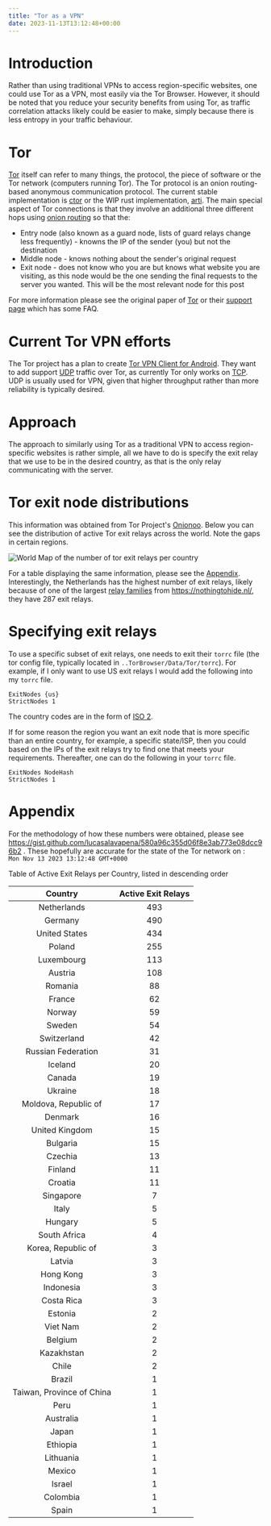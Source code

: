 ```yaml
---
title: "Tor as a VPN"
date: 2023-11-13T13:12:48+00:00
---
```



# Introduction

Rather than using traditional VPNs to access region-specific websites, one could use Tor as a VPN, most easily via the Tor Browser. However, it should be noted that you reduce your security benefits from using Tor, as traffic correlation attacks likely could be easier to make, simply because there is less entropy in your traffic behaviour. 


# Tor 

[Tor](https://www.torproject.org/) itself can refer to many things, the protocol, the piece of software or the Tor network (computers running Tor). The Tor protocol is an onion routing-based anonymous communication protocol. The current stable implementation is [ctor](https://gitlab.torproject.org/tpo/core/tor) or the WIP rust implementation, [arti](https://gitlab.torproject.org/tpo/core/arti). The main special aspect of Tor connections is that they involve an additional three different hops using [onion routing](https://en.wikipedia.org/wiki/Onion_routing) so that the:

- Entry node (also known as a guard node, lists of guard relays change less frequently) - knowns the IP of the sender (you) but not the destination
- Middle node - knows nothing about the sender's original request
- Exit node - does not know who you are but knows what website you are visiting, as this node would be the one sending the final requests to the server you wanted. This will be the most relevant node for this post

For more information please see the original paper of [Tor](https://svn-archive.torproject.org/svn/projects/design-paper/tor-design.pdf) or their [support page](https://support.torproject.org/) which has some FAQ.




# Current Tor VPN efforts

The Tor project has a plan to create [Tor VPN Client for Android](https://gitlab.torproject.org/tpo/team/-/wikis/Sponsor%20101). They want to add support [UDP](https://en.wikipedia.org/wiki/User_Datagram_Protocol) traffic over Tor, as currently Tor only works on [TCP](https://en.wikipedia.org/wiki/Transmission_Control_Protocol). UDP is usually used for VPN, given that higher throughput rather than more reliability is typically desired.


# Approach

The approach to similarly using Tor as a traditional VPN to access region-specific websites is rather simple, all we have to do is specify the exit relay that we use to be in the desired country, as that is the only relay communicating with the server.


# Tor exit node distributions

This information was obtained from Tor Project's [Onionoo](https://metrics.torproject.org/onionoo.html). Below you can see the distribution of active Tor exit relays across the world. Note the gaps in certain regions.


![World Map of the number of tor exit relays per country](/images/posts/tor-as-a-vpn/exit_relays_1699881168.svg)

For a table displaying the same information, please see the [Appendix](#appendix). Interestingly, the Netherlands has the highest number of exit relays, likely because of one of the largest [relay families](https://metrics.torproject.org/rs.html#search/family:FD3419724819084AABD85033CBF7005D3C1905BC) from https://nothingtohide.nl/, they have 287 exit relays.



# Specifying exit relays

To use a specific subset of exit relays, one needs to exit their `torrc` file (the tor config file, typically located in `..TorBrowser/Data/Tor/torrc`). For example, if I only want to use US exit relays I would add the following into my `torrc` file. 

```
ExitNodes {us}
StrictNodes 1
```
The country codes are in the form of [ISO 2](https://en.wikipedia.org/wiki/ISO_3166-1_alpha-2). 

If for some reason the region you want an exit node that is more specific than an entire country, for example, a specific state/ISP, then you could based on the IPs of the exit relays try to find one that meets your requirements. Thereafter, one can do the following in your `torrc` file.

```
ExitNodes NodeHash
StrictNodes 1
```


# Appendix 


For the methodology of how these numbers were obtained, please see https://gist.github.com/lucasalavapena/580a96c355d06f8e3ab773e08dcc96b2 . These hopefully are accurate for the state of the Tor network on :  
`Mon Nov 13 2023 13:12:48 GMT+0000`

Table of Active Exit Relays per Country, listed in descending order

| Country      | Active Exit Relays |
|  :----:      |    :----:   |
| Netherlands      | 493       | 
| Germany      | 490       | 
| United States      | 434       | 
| Poland      | 255       | 
| Luxembourg      | 113       | 
| Austria      | 108       | 
| Romania      | 88       | 
| France      | 62       | 
| Norway      | 59       | 
| Sweden      | 54       | 
| Switzerland      | 42       | 
| Russian Federation      | 31       | 
| Iceland      | 20       | 
| Canada      | 19       | 
| Ukraine      | 18       | 
| Moldova, Republic of      | 17       | 
| Denmark      | 16       | 
| United Kingdom      | 15       | 
| Bulgaria      | 15       | 
| Czechia      | 13       | 
| Finland      | 11       | 
| Croatia      | 11       | 
| Singapore      | 7       | 
| Italy      | 5       | 
| Hungary      | 5       | 
| South Africa      | 4       | 
| Korea, Republic of      | 3       | 
| Latvia      | 3       | 
| Hong Kong      | 3       | 
| Indonesia      | 3       | 
| Costa Rica      | 3       | 
| Estonia      | 2       | 
| Viet Nam      | 2       | 
| Belgium      | 2       | 
| Kazakhstan      | 2       | 
| Chile      | 2       | 
| Brazil      | 1       | 
| Taiwan, Province of China      | 1       | 
| Peru      | 1       | 
| Australia      | 1       | 
| Japan      | 1       | 
| Ethiopia      | 1       | 
| Lithuania      | 1       | 
| Mexico      | 1       | 
| Israel      | 1       | 
| Colombia      | 1       | 
| Spain      | 1       | 
